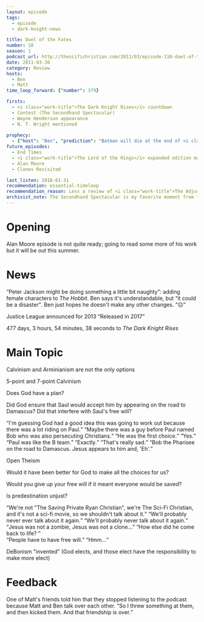 ```yaml
---
layout: episode
tags:
  - episode
  - dark-knight-news 

title: Duel of the Fates
number: 10
season: 1
podcast_url: http://thescifichristian.com/2011/03/episode-110-duel-of-the-fates/
date: 2011-03-30
category: Review
hosts:
  - Ben
  - Matt
time_loop_forward: {"number": 379}

firsts: 
  - <i class="work-title">The Dark Knight Rises</i> countdown
  - Contest (The Secondhand Spectacular)
  - Wayne Henderson appearance
  - N. T. Wright mentioned
  
prophecy: 
  - {"host": "Ben", "prediction": "Batman will die at the end of <i class='work-title'>The Dark Knight Rises</i>", "veracity": false, "comments": ""}
future_episodes: 
  - End Times
  - <i class="work-title">The Lord of the Rings</i> expanded edition marathon
  - Alan Moore
  - Clones Revisited

last_listen: 2018-01-31
recommendation: essential-timeloop
recommendation_reason: Less a review of <i class="work-title">The Adjustment Bureau</i>, and more a discussion on free will vs sovereignty.
archivist_note: The Secondhand Spectacular is my favorite moment from the first ten episodes of the show.
---
```

# Opening
Alan Moore episode is not quite ready; going to read some more of his work but it will be out this summer.



# News
<q class="ben inline">Peter Jackson might be doing something a little bit naughty</q>: adding female characters to <i class="work-title">The Hobbit</i>. Ben says it's understandable, but <q class="ben inline">it could be a disaster</q>. Ben just hopes he doesn't make any other changes. <q class="archivist inline">☹️</q>
  
Justice League announced for 2013 <q class="archivist inline">Released in 2017</q>

477 days, 3 hours, 54 minutes, 38 seconds to <i class="work-title">The Dark Knight Rises</i>



# Main Topic
Calvinism and Arminianism are not the only options

5-point and 7-point Calvinism

Does God have a plan? 

Did God ensure that Saul would accept him by appearing on the road to Damascus? Did that interfere with Saul's free will?

<div class="quote">
  <q class="matt">I'm guessing God had a good idea this was going to work out because there was a lot riding on Paul.</q>
  <q class="ben">Maybe there was a guy before Paul named Bob who was also persecuting Christians.</q>
  <q class="matt">He was the first choice.</q>
  <q class="ben">Yes.</q>
  <q class="matt">Paul was like the B team.</q>
  <q class="ben">Exactly.</q>
  <q class="matt">That's really sad.</q>
  <q class="ben">Bob the Pharisee on the road to Damascus. Jesus appears to him and, 'Eh'.</q>
</div>

Open Theism

Would it have been better for God to make all the choices for us?

Would you give up your free will if it meant everyone would be saved?

Is predestination unjust?

<div class="quote">
  <q class="ben">We're not "The Saving Private Ryan Christian", we're The Sci-Fi Christian, and it's not a sci-fi movie, so we shouldn't talk about it.</q>
  <q class="matt">We'll probably never ever talk about it again.</q>
  <q class="ben">We'll probably never talk about it again.</q>
</div>

<div class="quote">
  <q class="ben">Jesus was not a zombie, Jesus was not a clone...</q>
  <q class="matt">How else did he come back to life? </q>
</div>

<div class="quote">
  <q class="matt">People have to have free will.</q>
  <q class="ben">Hmm...</q>
</div>

DeBonism "invented" (God elects, and those elect have the responsibility to make more elect)



# Feedback

<div class="quote">
  <span class="quote-context is-size-6">One of Matt's friends told him that they stopped listening to the podcast because Matt and Ben talk over each other.</span>
  <q class="matt">So I threw something at them, and then kicked them. And that friendship is over.</q>
</div>